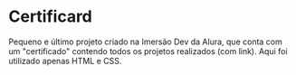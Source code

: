 # Certificard
Pequeno e último projeto criado na Imersão Dev da Alura, que conta com um "certificado" contendo todos os projetos realizados (com link). Aqui foi utilizado apenas HTML e CSS.
